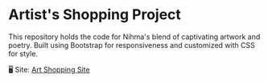 # Artist's Shopping Project
This repository holds the code for Nihma's blend of captivating artwork and poetry. Built using Bootstrap for responsiveness and customized with CSS for style.

🖥 Site: [Art Shopping Site][def]

[def]: https://strokes_by_nihma.netlify.app/